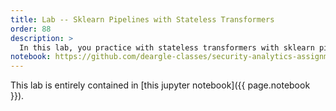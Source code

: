 ```yaml
---
title: Lab -- Sklearn Pipelines with Stateless Transformers
order: 88
description: >
  In this lab, you practice with stateless transformers with sklearn piplines
notebook: https://github.com/deargle-classes/security-analytics-assignments/blob/main/notebooks/lab-pipelines-template.ipynb
---
```


This lab is entirely contained in [this jupyter notebook]({{ page.notebook }}).
